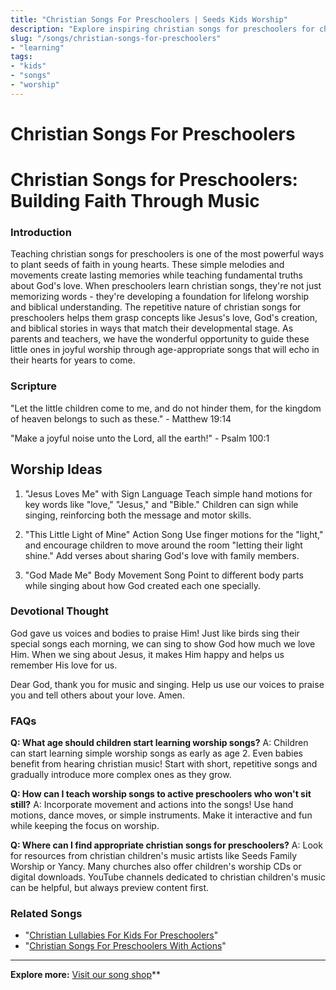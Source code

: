 ```yaml
---
title: "Christian Songs For Preschoolers | Seeds Kids Worship"
description: "Explore inspiring christian songs for preschoolers for children's worship and faith development. Biblical music resources for families and ministry."
slug: "/songs/christian-songs-for-preschoolers"
- "learning"
tags:
- "kids"
- "songs"
- "worship"
---
```


# Christian Songs For Preschoolers

# Christian Songs for Preschoolers: Building Faith Through Music

### Introduction
Teaching christian songs for preschoolers is one of the most powerful ways to plant seeds of faith in young hearts. These simple melodies and movements create lasting memories while teaching fundamental truths about God's love. When preschoolers learn christian songs, they're not just memorizing words - they're developing a foundation for lifelong worship and biblical understanding. The repetitive nature of christian songs for preschoolers helps them grasp concepts like Jesus's love, God's creation, and biblical stories in ways that match their developmental stage. As parents and teachers, we have the wonderful opportunity to guide these little ones in joyful worship through age-appropriate songs that will echo in their hearts for years to come.

### Scripture
"Let the little children come to me, and do not hinder them, for the kingdom of heaven belongs to such as these." - Matthew 19:14

"Make a joyful noise unto the Lord, all the earth!" - Psalm 100:1

## Worship Ideas
1. "Jesus Loves Me" with Sign Language
Teach simple hand motions for key words like "love," "Jesus," and "Bible." Children can sign while singing, reinforcing both the message and motor skills.

2. "This Little Light of Mine" Action Song
Use finger motions for the "light," and encourage children to move around the room "letting their light shine." Add verses about sharing God's love with family members.

3. "God Made Me" Body Movement Song
Point to different body parts while singing about how God created each one specially.

### Devotional Thought
God gave us voices and bodies to praise Him! Just like birds sing their special songs each morning, we can sing to show God how much we love Him. When we sing about Jesus, it makes Him happy and helps us remember His love for us.

Dear God, thank you for music and singing. Help us use our voices to praise you and tell others about your love. Amen.

### FAQs

**Q: What age should children start learning worship songs?**
A: Children can start learning simple worship songs as early as age 2. Even babies benefit from hearing christian music! Start with short, repetitive songs and gradually introduce more complex ones as they grow.

**Q: How can I teach worship songs to active preschoolers who won't sit still?**
A: Incorporate movement and actions into the songs! Use hand motions, dance moves, or simple instruments. Make it interactive and fun while keeping the focus on worship.

**Q: Where can I find appropriate christian songs for preschoolers?**
A: Look for resources from christian children's music artists like Seeds Family Worship or Yancy. Many churches also offer children's worship CDs or digital downloads. YouTube channels dedicated to christian children's music can be helpful, but always preview content first.

### Related Songs

- "[Christian Lullabies For Kids For Preschoolers](/songs/christian-lullabies-for-kids-for-preschoolers/)"
- "[Christian Songs For Preschoolers With Actions](/songs/christian-songs-for-preschoolers-with-actions/)"

---

**Explore more:** [Visit our song shop](https://seedskidsworship.com/shop)**

<!-- Schema Markup -->
<script type="application/ld+json">
{
  "@context": "https://schema.org",
  "@type": "MusicRecording",
  "name": "Christian Songs For Preschoolers",
  "byArtist": {
    "@type": "MusicGroup",
    "name": "Seeds Kids Worship"
  },
  "isFamilyFriendly": true,
  "url": "https://seedskidsworship.com/songs/christian-songs-for-preschoolers/"
}
</script>